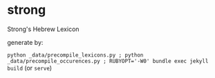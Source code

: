 # strong
Strong's Hebrew Lexicon

generate by:

`python _data/precompile_lexicons.py ; python _data/precompile_occurences.py ; RUBYOPT='-W0' bundle exec jekyll build` (or `serve`)

